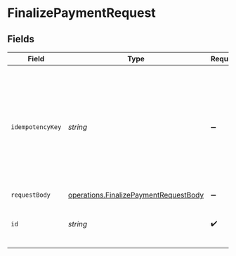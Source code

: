 # FinalizePaymentRequest


## Fields

| Field                                                                                                                                                                         | Type                                                                                                                                                                          | Required                                                                                                                                                                      | Description                                                                                                                                                                   |
| ----------------------------------------------------------------------------------------------------------------------------------------------------------------------------- | ----------------------------------------------------------------------------------------------------------------------------------------------------------------------------- | ----------------------------------------------------------------------------------------------------------------------------------------------------------------------------- | ----------------------------------------------------------------------------------------------------------------------------------------------------------------------------- |
| `idempotencyKey`                                                                                                                                                              | *string*                                                                                                                                                                      | :heavy_minus_sign:                                                                                                                                                            | A key created by merchants that ensures `POST` and `PATCH` requests are only performed once. [Read more about Idempotent Requests here](/developers/references/idempotency/). |
| `requestBody`                                                                                                                                                                 | [operations.FinalizePaymentRequestBody](../../../sdk/models/operations/finalizepaymentrequestbody.md)                                                                         | :heavy_minus_sign:                                                                                                                                                            | N/A                                                                                                                                                                           |
| `id`                                                                                                                                                                          | *string*                                                                                                                                                                      | :heavy_check_mark:                                                                                                                                                            | The ID received in the initial v1/payments request.                                                                                                                           |